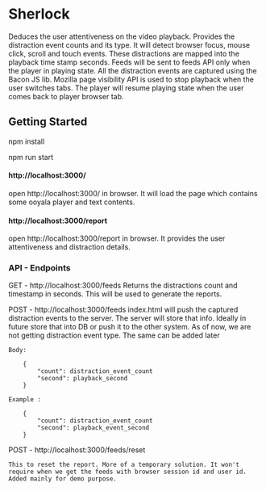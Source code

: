 # Sherlock

 Deduces the user attentiveness on the video playback. Provides the distraction event counts and its type. It will detect browser focus, mouse click, scroll and touch events. These distractions are mapped into the playback time stamp seconds.
 Feeds will be sent to feeds API only when the player in playing state. All the distraction events are captured using the Bacon JS lib. Mozilla page visibility API is used to stop playback when the user switches tabs. The player will resume playing state when the user comes back to player browser tab.
## Getting Started

npm install

npm run start

#### http://localhost:3000/
open http://localhost:3000/ in browser. It will load the page which contains some ooyala player and text contents.
#### http://localhost:3000/report
open http://localhost:3000/report in browser. It provides the user attentiveness and distraction details.

### API - Endpoints

GET  - http://localhost:3000/feeds
    Returns the distractions count and timestamp in seconds. This will be used to generate the reports.

POST - http://localhost:3000/feeds
    index.html will push the captured distraction events to the server. The server will store that info. Ideally in future store that into DB or push it to the other system.
    As of now, we are not getting distraction event type. The same can be added later

    Body:

        {
            "count": distraction_event_count
            "second": playback_second
        }

    Example :

        {
            "count": distraction_event_count
            "second": playback_event_second
        }

POST - http://localhost:3000/feeds/reset

    This to reset the report. More of a temporary solution. It won't require when we get the feeds with browser session id and user id.
    Added mainly for demo purpose.